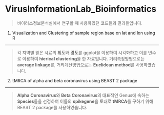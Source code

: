 VirusInformationLab_Bioinformatics
====================================

> 바이러스정보분석실에서 연구할 때 사용하였던 코드들과 결과들입니다.

 1. Visualization and Clustering of sample region base on lat and lon using R
------------------------------------------------------------------------

> 각 지역별 얻은 시료의 **위도**와 **경도**를 ggplot을 이용하여 시각화하고 이를 변수로 이용하여 **hierical clustering**을 한 자료입니다. 거리측정방법으로는 **average linkage**를, 거리계산방법으로는 **Euclidean method**를 사용하였습니다.


 2. tMRCA of alpha and beta coronavirus using BEAST 2 package
------------------------------------------------------------------------

> **Alpha Coronavirus**와 **Beta Coronavirus**의 대표적인 Genus에 속하는 **Species**들을 선정하여 이들의 **spikegene**을 토대로 **tMRCA**를 구하기 위해 BEAST 2 package를 사용하였습니다.

